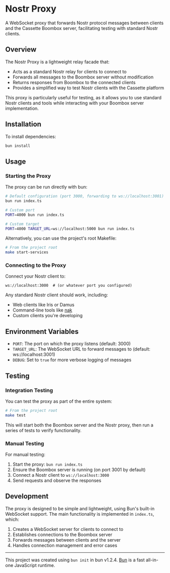 # Nostr Proxy

A WebSocket proxy that forwards Nostr protocol messages between clients and the Cassette Boombox server, facilitating testing with standard Nostr clients.

## Overview

The Nostr Proxy is a lightweight relay facade that:

- Acts as a standard Nostr relay for clients to connect to
- Forwards all messages to the Boombox server without modification
- Returns responses from Boombox to the connected clients
- Provides a simplified way to test Nostr clients with the Cassette platform

This proxy is particularly useful for testing, as it allows you to use standard Nostr clients and tools while interacting with your Boombox server implementation.

## Installation

To install dependencies:

```bash
bun install
```

## Usage

### Starting the Proxy

The proxy can be run directly with bun:

```bash
# Default configuration (port 3000, forwarding to ws://localhost:3001)
bun run index.ts

# Custom port
PORT=4000 bun run index.ts

# Custom target
PORT=4000 TARGET_URL=ws://localhost:5000 bun run index.ts
```

Alternatively, you can use the project's root Makefile:

```bash
# From the project root
make start-services
```

### Connecting to the Proxy

Connect your Nostr client to:

```
ws://localhost:3000  # (or whatever port you configured)
```

Any standard Nostr client should work, including:
- Web clients like Iris or Damus
- Command-line tools like [nak](https://github.com/fiatjaf/nak)
- Custom clients you're developing

## Environment Variables

- `PORT`: The port on which the proxy listens (default: 3000)
- `TARGET_URL`: The WebSocket URL to forward messages to (default: ws://localhost:3001)
- `DEBUG`: Set to `true` for more verbose logging of messages

## Testing

### Integration Testing

You can test the proxy as part of the entire system:

```bash
# From the project root
make test
```

This will start both the Boombox server and the Nostr proxy, then run a series of tests to verify functionality.

### Manual Testing

For manual testing:

1. Start the proxy: `bun run index.ts`
2. Ensure the Boombox server is running (on port 3001 by default)
3. Connect a Nostr client to `ws://localhost:3000`
4. Send requests and observe the responses

## Development

The proxy is designed to be simple and lightweight, using Bun's built-in WebSocket support. The main functionality is implemented in `index.ts`, which:

1. Creates a WebSocket server for clients to connect to
2. Establishes connections to the Boombox server
3. Forwards messages between clients and the server
4. Handles connection management and error cases

---

This project was created using `bun init` in bun v1.2.4. [Bun](https://bun.sh) is a fast all-in-one JavaScript runtime.
